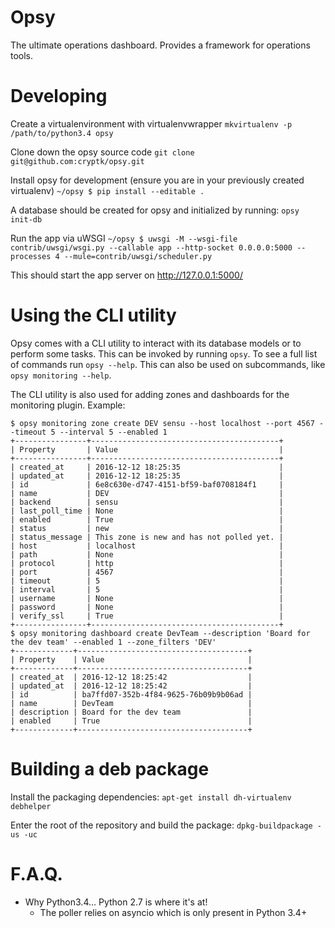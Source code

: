 # Opsy
The ultimate operations dashboard. Provides a framework for operations tools.

# Developing
Create a virtualenvironment with virtualenvwrapper
`mkvirtualenv -p /path/to/python3.4 opsy`

Clone down the opsy source code
`git clone git@github.com:cryptk/opsy.git`

Install opsy for development (ensure you are in your previously created virtualenv)
`~/opsy $ pip install --editable .`

A database should be created for opsy and initialized by running:
`opsy init-db`

Run the app via uWSGI
`~/opsy $ uwsgi -M --wsgi-file contrib/uwsgi/wsgi.py --callable app --http-socket 0.0.0.0:5000 --processes 4 --mule=contrib/uwsgi/scheduler.py`

This should start the app server on http://127.0.0.1:5000/

# Using the CLI utility
Opsy comes with a CLI utility to interact with its database models or to perform some tasks. This can be invoked by running `opsy`. To see a full list of commands run `opsy --help`. This can also be used on subcommands, like `opsy monitoring --help`.

The CLI utility is also used for adding zones and dashboards for the monitoring plugin. Example:

    $ opsy monitoring zone create DEV sensu --host localhost --port 4567 --timeout 5 --interval 5 --enabled 1
    +----------------+------------------------------------------+
    | Property       | Value                                    |
    +----------------+------------------------------------------+
    | created_at     | 2016-12-12 18:25:35                      |
    | updated_at     | 2016-12-12 18:25:35                      |
    | id             | 6e8c630e-d747-4151-bf59-baf0708184f1     |
    | name           | DEV                                      |
    | backend        | sensu                                    |
    | last_poll_time | None                                     |
    | enabled        | True                                     |
    | status         | new                                      |
    | status_message | This zone is new and has not polled yet. |
    | host           | localhost                                |
    | path           | None                                     |
    | protocol       | http                                     |
    | port           | 4567                                     |
    | timeout        | 5                                        |
    | interval       | 5                                        |
    | username       | None                                     |
    | password       | None                                     |
    | verify_ssl     | True                                     |
    +----------------+------------------------------------------+
    $ opsy monitoring dashboard create DevTeam --description 'Board for the dev team' --enabled 1 --zone_filters 'DEV'
    +-------------+--------------------------------------+
    | Property    | Value                                |
    +-------------+--------------------------------------+
    | created_at  | 2016-12-12 18:25:42                  |
    | updated_at  | 2016-12-12 18:25:42                  |
    | id          | ba7ffd07-352b-4f84-9625-76b09b9b06ad |
    | name        | DevTeam                              |
    | description | Board for the dev team               |
    | enabled     | True                                 |
    +-------------+--------------------------------------+

# Building a deb package

Install the packaging dependencies:
`apt-get install dh-virtualenv debhelper`

Enter the root of the repository and build the package:
`dpkg-buildpackage -us -uc`

# F.A.Q.

- Why Python3.4... Python 2.7 is where it's at!
  - The poller relies on asyncio which is only present in Python 3.4+
